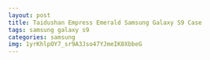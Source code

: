 ```yaml
---
layout: post
title: Taidushan Empress Emerald Samsung Galaxy S9 Case
tags: samsung galaxy s9
categories: samsung
img: 1yrKhlpOY7_sr9A3Jso47YJmeIK8XbbeG
---
```

